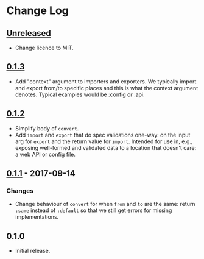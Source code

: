 # Change Log

## [Unreleased]
- Change licence to MIT.

## [0.1.3]
- Add "context" argument to importers and exporters.  We typically
  import and export from/to specific places and this is what the
  context argument denotes.  Typical examples would be :config or
  :api.

## [0.1.2]
- Simplify body of `convert`.
- Add `import` and `export` that do spec validations one-way: on the
  input arg for `export` and the return value for `import`.  Intended
  for use in, e.g., exposing well-formed and validated data to a
  location that doesn't care: a web API or config file.

## [0.1.1] - 2017-09-14
### Changes
- Change behaviour of `convert` for when `from` and `to` are the same:
  return `:same` instead of `:default` so that we still get errors for
  missing implementations.

## 0.1.0
- Initial release.

[Unreleased]: https://github.com/chrisjd-uk/speconv/compare/0.1.3...HEAD
[0.1.3]: https://github.com/chrisjd-uk/speconv/compare/0.1.2...0.1.3
[0.1.2]: https://github.com/chrisjd-uk/speconv/compare/0.1.1...0.1.2
[0.1.1]: https://github.com/chrisjd-uk/speconv/compare/0.1.0...0.1.1
